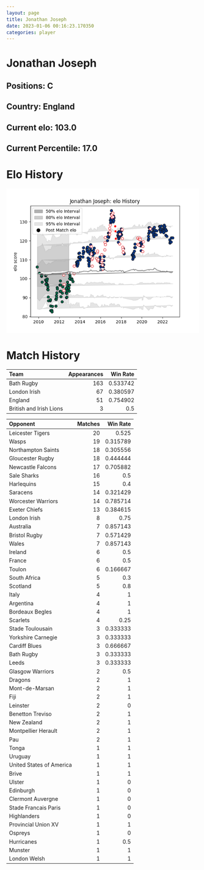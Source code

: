 ```yaml
---  
layout: page  
title: Jonathan Joseph  
date: 2023-01-06 00:16:23.170350  
categories: player  
---
```

# Jonathan Joseph

## Positions: C

## Country: England

## Current elo: 103.0

## Current Percentile: 17.0

# Elo History


![elo history](history_JonathanJoseph.png)
# Match History


| Team                    |   Appearances |   Win Rate |
|:------------------------|--------------:|-----------:|
| Bath Rugby              |           163 |   0.533742 |
| London Irish            |            67 |   0.380597 |
| England                 |            51 |   0.754902 |
| British and Irish Lions |             3 |   0.5      |

| Opponent                 |   Matches |   Win Rate |
|:-------------------------|----------:|-----------:|
| Leicester Tigers         |        20 |   0.525    |
| Wasps                    |        19 |   0.315789 |
| Northampton Saints       |        18 |   0.305556 |
| Gloucester Rugby         |        18 |   0.444444 |
| Newcastle Falcons        |        17 |   0.705882 |
| Sale Sharks              |        16 |   0.5      |
| Harlequins               |        15 |   0.4      |
| Saracens                 |        14 |   0.321429 |
| Worcester Warriors       |        14 |   0.785714 |
| Exeter Chiefs            |        13 |   0.384615 |
| London Irish             |         8 |   0.75     |
| Australia                |         7 |   0.857143 |
| Bristol Rugby            |         7 |   0.571429 |
| Wales                    |         7 |   0.857143 |
| Ireland                  |         6 |   0.5      |
| France                   |         6 |   0.5      |
| Toulon                   |         6 |   0.166667 |
| South Africa             |         5 |   0.3      |
| Scotland                 |         5 |   0.8      |
| Italy                    |         4 |   1        |
| Argentina                |         4 |   1        |
| Bordeaux Begles          |         4 |   1        |
| Scarlets                 |         4 |   0.25     |
| Stade Toulousain         |         3 |   0.333333 |
| Yorkshire Carnegie       |         3 |   0.333333 |
| Cardiff Blues            |         3 |   0.666667 |
| Bath Rugby               |         3 |   0.333333 |
| Leeds                    |         3 |   0.333333 |
| Glasgow Warriors         |         2 |   0.5      |
| Dragons                  |         2 |   1        |
| Mont-de-Marsan           |         2 |   1        |
| Fiji                     |         2 |   1        |
| Leinster                 |         2 |   0        |
| Benetton Treviso         |         2 |   1        |
| New Zealand              |         2 |   1        |
| Montpellier Herault      |         2 |   1        |
| Pau                      |         2 |   1        |
| Tonga                    |         1 |   1        |
| Uruguay                  |         1 |   1        |
| United States of America |         1 |   1        |
| Brive                    |         1 |   1        |
| Ulster                   |         1 |   0        |
| Edinburgh                |         1 |   0        |
| Clermont Auvergne        |         1 |   0        |
| Stade Francais Paris     |         1 |   0        |
| Highlanders              |         1 |   0        |
| Provincial Union XV      |         1 |   1        |
| Ospreys                  |         1 |   0        |
| Hurricanes               |         1 |   0.5      |
| Munster                  |         1 |   1        |
| London Welsh             |         1 |   1        |